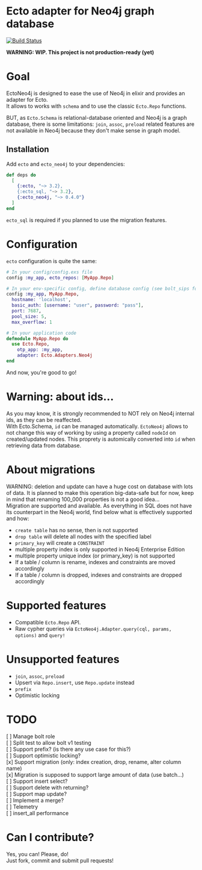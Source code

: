 # Ecto adapter for Neo4j graph database

[![Build Status](https://travis-ci.org/dominique-vassard/ecto_neo4j.svg?branch=master)](https://travis-ci.org/dominique-vassard/ecto_neo4j)

**WARNING: WIP. This project is not production-ready (yet)**

# Goal
EctoNeo4j is designed to ease the use of Neo4j in elixir and provides an adapter for Ecto.  
It allows to works with `schema` and to use the classic `Ecto.Repo` functions.  

BUT, as `Ecto.Schema` is relational-database oriented and Neo4j is a graph database, there is some limitations:
`join`, `assoc`, `preload` related features are not available in Neo4j because they don't make sense in graph model.

## Installation
Add `ecto` and `ecto_neo4j` to your dependencies:  
```elixir
def deps do
  [
    {:ecto, "~> 3.2},
    {:ecto_sql, "~> 3.2},
    {:ecto_neo4j, "~> 0.4.0"}
  ]
end
```
`ecto_sql` is required if you planned to use the migration features.  

# Configuration
`ecto` configuration is quite the same:
```elixir
# In your config/config.exs file
config :my_app, ecto_repos: [MyApp.Repo]

# In your env-specific config, define database config (see bolt_sips for more information):
config :my_app, MyApp.Repo,
  hostname: 'localhost',
  basic_auth: [username: "user", password: "pass"],
  port: 7687,
  pool_size: 5,
  max_overflow: 1

# In your application code
defmodule MyApp.Repo do
  use Ecto.Repo,
    otp_app: :my_app,
    adapter: Ecto.Adapters.Neo4j
end
```

And now, you're good to go!

# Warning: about ids...
As you may know, it is strongly recommended to NOT rely on Neo4j internal ids, as they can be reaffected.  
With Ecto.Schema, `id` can be managed automatically. `EctoNeo4j` allows to not change this way of working by
using a property called `nodeId` on created/updated nodes. This proprety is automically converted into `id` when 
retrieving data from database. 

# About migrations
WARNING: deletion and update can have a huge cost on database with lots of data. It is planned to make this operation 
big-data-safe but for now, keep in mind that renaming 100_000 properties is not a good idea...  
Migration are supported and available. As everything in SQL does not have its counterpart in the Neo4j world, 
find below what is effectively supported and how:
- `create table` has no sense, then is not supported
- `drop table` will delete all nodes with the specified label
- `primary_key` will create a `CONSTRAINT`
- multiple property index is only supported in Neo4j Enterprise Edition
- multiple property unique index (or primary_key) is not supported
- If a table / column is rename, indexes and constraints are moved accordingly
- If a table / column is dropped, indexes and constraints are dropped accordingly

# Supported features
  - Compatible `Ecto.Repo` API.
  - Raw cypher queries via `EctoNeo4j.Adapter.query(cql, params, options)` and `query!` 

# Unsupported features
  - `join`, `assoc`, `preload`
  - Upsert via `Repo.insert`, use `Repo.update` instead
  - `prefix`
  - Optimistic locking  

# TODO
[ ] Manage bolt role  
[ ] Split test to allow bolt v1 testing  
[ ] Support prefix? (is there any use case for this?)  
[ ] Support optimistic locking?  
[x] Support migration (only: index creation, drop, rename, alter column name)  
[x] Migration is supposed to support large amount of data (use batch...)  
[ ] Support insert select?  
[ ] Support delete with returning?  
[ ] Support map update?  
[ ] Implement a merge?  
[ ] Telemetry  
[ ] insert_all performance

# Can I contribute?  
Yes, you can! Please, do!  
Just fork, commit and submit pull requests!